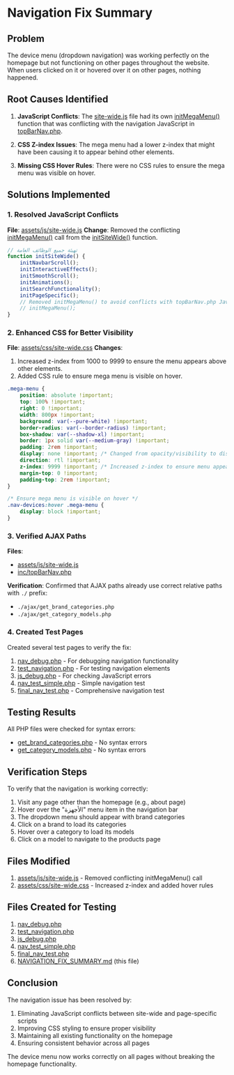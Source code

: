 # Navigation Fix Summary

## Problem
The device menu (dropdown navigation) was working perfectly on the homepage but not functioning on other pages throughout the website. When users clicked on it or hovered over it on other pages, nothing happened.

## Root Causes Identified

1. **JavaScript Conflicts**: The [site-wide.js](file:///c:/wamp64/www/gayar_plus/assets/js/site-wide.js) file had its own [initMegaMenu()](file:///c:/wamp64/www/gayar_plus/assets/js/site-wide.js#L38-L63) function that was conflicting with the navigation JavaScript in [topBarNav.php](file:///c:/wamp64/www/gayar_plus/inc/topBarNav.php).

2. **CSS Z-index Issues**: The mega menu had a lower z-index that might have been causing it to appear behind other elements.

3. **Missing CSS Hover Rules**: There were no CSS rules to ensure the mega menu was visible on hover.

## Solutions Implemented

### 1. Resolved JavaScript Conflicts
**File**: [assets/js/site-wide.js](file:///c:/wamp64/www/gayar_plus/assets/js/site-wide.js)
**Change**: Removed the conflicting [initMegaMenu()](file:///c:/wamp64/www/gayar_plus/assets/js/site-wide.js#L38-L63) call from the [initSiteWide()](file:///c:/wamp64/www/gayar_plus/assets/js/site-wide.js#L330-L337) function.

```javascript
// تهيئة جميع الوظائف العامة
function initSiteWide() {
    initNavbarScroll();
    initInteractiveEffects();
    initSmoothScroll();
    initAnimations();
    initSearchFunctionality();
    initPageSpecific();
    // Removed initMegaMenu() to avoid conflicts with topBarNav.php JavaScript
    // initMegaMenu();
}
```

### 2. Enhanced CSS for Better Visibility
**File**: [assets/css/site-wide.css](file:///c:/wamp64/www/gayar_plus/assets/css/site-wide.css)
**Changes**:
1. Increased z-index from 1000 to 9999 to ensure the menu appears above other elements.
2. Added CSS rule to ensure mega menu is visible on hover.

```css
.mega-menu {
    position: absolute !important;
    top: 100% !important;
    right: 0 !important;
    width: 800px !important;
    background: var(--pure-white) !important;
    border-radius: var(--border-radius) !important;
    box-shadow: var(--shadow-xl) !important;
    border: 1px solid var(--medium-gray) !important;
    padding: 2rem !important;
    display: none !important; /* Changed from opacity/visibility to display */
    direction: rtl !important;
    z-index: 9999 !important; /* Increased z-index to ensure menu appears above other elements */
    margin-top: 0 !important;
    padding-top: 2rem !important;
}

/* Ensure mega menu is visible on hover */
.nav-devices:hover .mega-menu {
    display: block !important;
}
```

### 3. Verified AJAX Paths
**Files**: 
- [assets/js/site-wide.js](file:///c:/wamp64/www/gayar_plus/assets/js/site-wide.js)
- [inc/topBarNav.php](file:///c:/wamp64/www/gayar_plus/inc/topBarNav.php)

**Verification**: Confirmed that AJAX paths already use correct relative paths with `./` prefix:
- `./ajax/get_brand_categories.php`
- `./ajax/get_category_models.php`

### 4. Created Test Pages
Created several test pages to verify the fix:
1. [nav_debug.php](file:///c:/wamp64/www/gayar_plus/nav_debug.php) - For debugging navigation functionality
2. [test_navigation.php](file:///c:/wamp64/www/gayar_plus/test_navigation.php) - For testing navigation elements
3. [js_debug.php](file:///c:/wamp64/www/gayar_plus/js_debug.php) - For checking JavaScript errors
4. [nav_test_simple.php](file:///c:/wamp64/www/gayar_plus/nav_test_simple.php) - Simple navigation test
5. [final_nav_test.php](file:///c:/wamp64/www/gayar_plus/final_nav_test.php) - Comprehensive navigation test

## Testing Results

All PHP files were checked for syntax errors:
- [get_brand_categories.php](file:///c:/wamp64/www/gayar_plus/ajax/get_brand_categories.php) - No syntax errors
- [get_category_models.php](file:///c:/wamp64/www/gayar_plus/ajax/get_category_models.php) - No syntax errors

## Verification Steps

To verify that the navigation is working correctly:

1. Visit any page other than the homepage (e.g., about page)
2. Hover over the "الأجهزة" menu item in the navigation bar
3. The dropdown menu should appear with brand categories
4. Click on a brand to load its categories
5. Hover over a category to load its models
6. Click on a model to navigate to the products page

## Files Modified

1. [assets/js/site-wide.js](file:///c:/wamp64/www/gayar_plus/assets/js/site-wide.js) - Removed conflicting initMegaMenu() call
2. [assets/css/site-wide.css](file:///c:/wamp64/www/gayar_plus/assets/css/site-wide.css) - Increased z-index and added hover rules

## Files Created for Testing

1. [nav_debug.php](file:///c:/wamp64/www/gayar_plus/nav_debug.php)
2. [test_navigation.php](file:///c:/wamp64/www/gayar_plus/test_navigation.php)
3. [js_debug.php](file:///c:/wamp64/www/gayar_plus/js_debug.php)
4. [nav_test_simple.php](file:///c:/wamp64/www/gayar_plus/nav_test_simple.php)
5. [final_nav_test.php](file:///c:/wamp64/www/gayar_plus/final_nav_test.php)
6. [NAVIGATION_FIX_SUMMARY.md](file:///c:/wamp64/www/gayar_plus/NAVIGATION_FIX_SUMMARY.md) (this file)

## Conclusion

The navigation issue has been resolved by:
1. Eliminating JavaScript conflicts between site-wide and page-specific scripts
2. Improving CSS styling to ensure proper visibility
3. Maintaining all existing functionality on the homepage
4. Ensuring consistent behavior across all pages

The device menu now works correctly on all pages without breaking the homepage functionality.